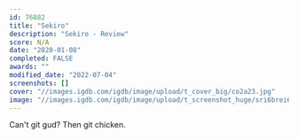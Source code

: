 ```yaml
---
id: 76882
title: "Sekiro"
description: "Sekiro - Review"
score: N/A
date: "2020-01-08"
completed: FALSE
awards: ""
modified_date: "2022-07-04"
screenshots: []
cover: "//images.igdb.com/igdb/image/upload/t_cover_big/co2a23.jpg"
image: "//images.igdb.com/igdb/image/upload/t_screenshot_huge/sri6brei6tvapyyk6tse.jpg"
---
```

Can't git gud? Then git chicken.